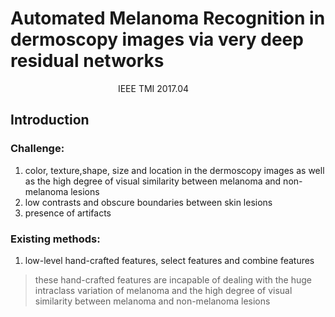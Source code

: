 # Automated Melanoma Recognition in dermoscopy images via very deep residual networks
&emsp;&emsp;&emsp;&emsp;&emsp;&emsp;&emsp;&emsp;&emsp;&emsp;&emsp;&emsp; IEEE TMI 2017.04
## Introduction
### Challenge:
1. color, texture,shape, size and location in the dermoscopy images as well as the high degree of visual similarity between melanoma and non-melanoma lesions 
2. low contrasts and obscure boundaries between skin lesions
3. presence of artifacts 

### Existing methods:
1. low-level hand-crafted features, select features and combine features
> these hand-crafted features are incapable of dealing with the huge intraclass variation of melanoma and the high degree
of visual similarity between melanoma and non-melanoma
lesions